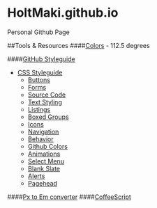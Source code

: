 HoltMaki.github.io
===========================

Personal Github Page

##Tools & Resources
####[Colors](http://www.perbang.dk/rgb/9F00FF/) - 112.5 degrees

####[GitHub Styleguide](https://github.com/styleguide)
- [CSS Styleguide](https://github.com/styleguide/css)
  - [Buttons](https://github.com/styleguide/css/1.0)
  - [Forms](https://github.com/styleguide/css/2.0)
  - [Source Code](https://github.com/styleguide/css/3.0)
  - [Text Styling](https://github.com/styleguide/css/4.0)
  - [Listings](https://github.com/styleguide/css/5.0)
  - [Boxed Groups](https://github.com/styleguide/css/6.0)
  - [Icons](https://github.com/styleguide/css/7.0)
  - [Navigation](https://github.com/styleguide/css/8.0)
  - [Behavior](https://github.com/styleguide/css/9.0)
  - [Github Colors](https://github.com/styleguide/css/11.0)
  - [Animations](https://github.com/styleguide/css/12.0)
  - [Select Menu](https://github.com/styleguide/css/13.0)
  - [Blank Slate](https://github.com/styleguide/css/14.0)
  - [Alerts](https://github.com/styleguide/css/15.0)
  - [Pagehead](https://github.com/styleguide/css/16.0)

####[Px to Em converter](http://pxtoem.com/)
####[CoffeeScript](http://coffeescript.org/)
